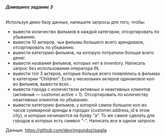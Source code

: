 ###### **Домашнее задание 3**

Используя демо базу данных, напишите запросы для того, чтобы:

- вывести количество фильмов в каждой категории, отсортировать по убыванию.
- вывести 10 актеров, чьи фильмы большего всего арендовали, отсортировать по убыванию.
- вывести категорию фильмов, на которую потратили больше всего денег.
- вывести названия фильмов, которых нет в inventory. Написать запрос без использования оператора IN.
- вывести топ 3 актеров, которые больше всего появлялись в фильмах в категории “Children”. Если у нескольких актеров одинаковое кол-во фильмов, вывести всех..
- вывести города с количеством активных и неактивных клиентов (активный — customer.active = 1). Отсортировать по количеству неактивных клиентов по убыванию.
- вывести категорию фильмов, у которой самое большое кол-во часов суммарной аренды в городах (customer.address_id в этом city), и которые начинаются на букву “a”. То же самое сделать для городов в которых есть символ “-”. Написать все в одном запросе.


Данные: https://github.com/devrimgunduz/pagila